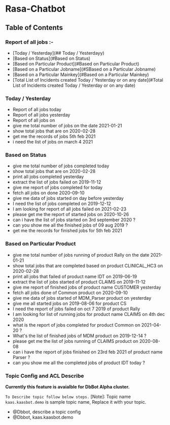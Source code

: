 # Rasa-Chatbot
## Table of Contents
### Report of all jobs :- 
- [Today / Yesterday](## Today / Yesterdayy)
- [Based on Status](#Based on Status)
- [Based on Particular Product](#Based on Particular Product)
- [Based on a Particular Jobname](#SBased on a Particular Jobname)
- [Based on a Particular Mainkey](#Based on a Particular Mainkey)
- [Total List of Incidents created Today / Yesterday or on any date](#Total List of Incidents created Today / Yesterday or on any date)

### Today / Yesterday
- Report of all jobs today
- Report of all jobs yesterday
- Report of all jobs on 
- give me total number of jobs on the date 2021-01-21
- show total jobs that are on 2020-02-28
- get me the records of jobs 5th feb 2021
- i need the list of jobs on march 4 2021

### Based on Status
- give me total number of jobs completed today 
- show total jobs that are on 2020-02-28 
- print all jobs completed yesterday 
- extract the list of jobs failed on 2019-11-12 
- give me report of jobs completed for today 
- fetch all jobs on done 2020-09-10 
- give me data of jobs started on day before yesterday 
- I need the list of jobs completed on 2019-12-12 
- I am looking for report of all jobs failed on 2021-02-23 
- please get me the report of started jobs on 2020-10-26 
- can i have the list of jobs started on 3rd september 2020 ?
- can you show me all the finished jobs of 09 aug 2019 ?
- get me the records for finished jobs for 5th feb 2021  


### Based on Particular Product
- give me total number of jobs running of product Rally on the date 2021-01-21 
- show total jobs that are completed based on product CLINICAL_HC3 on 2020-02-28 
- print all jobs that failed of product name IDT on 2019-06-19 
- extract the list of jobs started of product CLAIMS on 2019-11-12 
- give me report of finished jobs of product name CUSTOMER yesterday 
- fetch all jobs done of Common product on 2020-09-10 
- give me data of jobs started of MDM_Parser product on yesterday 
- give me all started jobs on 2019-08-06 for product CS 
- I need the report of jobs failed on oct 7 2019 of product Rally 
- I am looking for list of running jobs for product name CLAIMS on 4th dec 2020 
- what is the report of jobs completed for product Common on 2021-04-20 ?
- What's the list of finished jobs of MDM product on 2019-12-14 ?
- please get me the list of jobs running of CLAIMS product on 2020-08-08 
- can i have the report of jobs finished on 23rd feb 2021 of product name Parser ?
- can you show me all the completed jobs of product IDT today ?


### Topic Config and ACL Describe

**Currently this feature is avaialble for DbBot Alpha cluster.**

`To Describe topic follow below steps.` [Note]: Topic name `kaas.kaasbot.demo` is sample topic name, Replace it with your topic.
- @Dbbot, describe a topic config
- @Dbbot, kaas.kaasbot.demo

